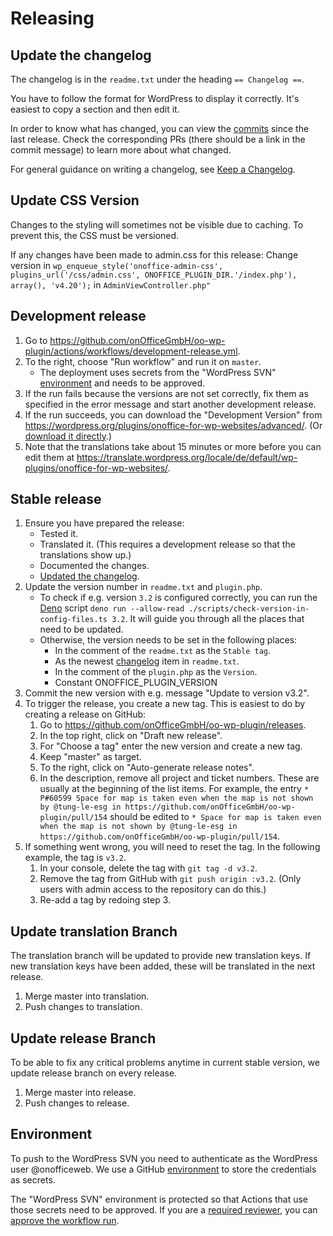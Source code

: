 # Releasing

## Update the changelog
The changelog is in the `readme.txt` under the heading `== Changelog ==`.

You have to follow the format for WordPress to display it correctly. It's easiest to copy a section and then edit it.

In order to know what has changed, you can view the [commits](https://github.com/onOffice-Web-Org/oo-wp-plugin/commits/master) since the last release. Check the corresponding PRs (there should be a link in the commit message) to learn more about what changed.

For general guidance on writing a changelog, see [Keep a Changelog](https://keepachangelog.com/en/1.0.0/).

## Update CSS Version
Changes to the styling will sometimes not be visible due to caching. To prevent this, the CSS must be versioned.

If any changes have been made to admin.css for this release:
Change version in `wp_enqueue_style('onoffice-admin-css', plugins_url('/css/admin.css', ONOFFICE_PLUGIN_DIR.'/index.php'), array(), 'v4.20');` in `AdminViewController.php"`

## Development release

1. Go to https://github.com/onOfficeGmbH/oo-wp-plugin/actions/workflows/development-release.yml.
2. To the right, choose "Run workflow" and run it on `master`.
    - The deployment uses secrets from the "WordPress SVN" [environment](#environment) and needs to be approved.
3. If the run fails because the versions are not set correctly, fix them as specified in the error message and start another development release.
4. If the run succeeds, you can download the "Development Version" from https://wordpress.org/plugins/onoffice-for-wp-websites/advanced/. (Or [download it directly](https://downloads.wordpress.org/plugin/onoffice-for-wp-websites.zip).)
5. Note that the translations take about 15 minutes or more before you can edit them at https://translate.wordpress.org/locale/de/default/wp-plugins/onoffice-for-wp-websites/.

## Stable release

1. Ensure you have prepared the release:
    - Tested it.
    - Translated it. (This requires a development release so that the translations show up.)
    - Documented the changes.
    - [Updated the changelog](#update-the-changelog).
2. Update the version number in `readme.txt` and `plugin.php`.
    - To check if e.g. version `3.2` is configured correctly, you can run the [Deno](https://deno.land/) script `deno run --allow-read ./scripts/check-version-in-config-files.ts 3.2`. It will guide you through all the places that need to be updated.
    - Otherwise, the version needs to be set in the following places:
      - In the comment of the `readme.txt` as the `Stable tag`.
      - As the newest [changelog](#update-the-changelog) item in `readme.txt`.
      - In the comment of the `plugin.php` as the `Version`.
      - Constant ONOFFICE_PLUGIN_VERSION
3. Commit the new version with e.g. message "Update to version v3.2".
4. To trigger the release, you create a new tag. This is easiest to do by creating a release on GitHub:
    1. Go to https://github.com/onOfficeGmbH/oo-wp-plugin/releases.
    2. In the top right, click on "Draft new release".
    3. For "Choose a tag" enter the new version and create a new tag.
    4. Keep "master" as target.
    5. To the right, click on "Auto-generate release notes".
    6. In the description, remove all project and ticket numbers. These are usually at the beginning of the list items. For example, the entry `*  P#60599 Space for map is taken even when the map is not shown by @tung-le-esg in https://github.com/onOfficeGmbH/oo-wp-plugin/pull/154` should be edited to `* Space for map is taken even when the map is not shown by @tung-le-esg in https://github.com/onOfficeGmbH/oo-wp-plugin/pull/154`.
5. If something went wrong, you will need to reset the tag. In the following example, the tag is `v3.2`.
    1. In your console, delete the tag with `git tag -d v3.2`.
    2. Remove the tag from GitHub with `git push origin :v3.2`. (Only users with admin access to the repository can do this.)
    3. Re-add a tag by redoing step 3.

## Update translation Branch

The translation branch will be updated to provide new translation keys. If new translation keys have been added, these will be translated in the next release.

1. Merge master into translation.
2. Push changes to translation.

## Update release Branch

To be able to fix any critical problems anytime in current stable version, we update release branch on every release.

1. Merge master into release.
2. Push changes to release.

## Environment

To push to the WordPress SVN you need to authenticate as the WordPress user @onofficeweb. We use a GitHub [environment](https://docs.github.com/en/actions/deployment/targeting-different-environments/using-environments-for-deployment) to store the credentials as secrets.

The "WordPress SVN" environment is protected so that Actions that use those secrets need to be approved. If you are a [required reviewer](https://docs.github.com/en/actions/deployment/targeting-different-environments/using-environments-for-deployment#required-reviewers), you can [approve the workflow run](https://docs.github.com/en/actions/managing-workflow-runs/reviewing-deployments).
